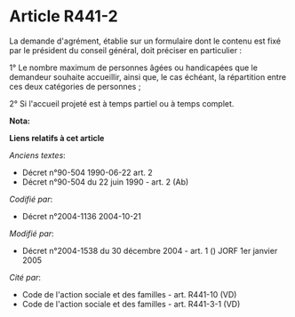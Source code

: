 # Article R441-2

La demande d'agrément, établie sur un formulaire dont le contenu est fixé par le président du conseil général, doit préciser
en particulier :

1° Le nombre maximum de personnes âgées ou handicapées que le demandeur souhaite accueillir, ainsi que, le cas échéant, la
répartition entre ces deux catégories de personnes ;

2° Si l'accueil projeté est à temps partiel ou à temps complet.

**Nota:**



**Liens relatifs à cet article**

_Anciens textes_:

  - Décret n°90-504 1990-06-22 art. 2
  - Décret n°90-504 du 22 juin 1990 - art. 2 (Ab)

_Codifié par_:

  - Décret n°2004-1136 2004-10-21

_Modifié par_:

  - Décret n°2004-1538 du 30 décembre 2004 - art. 1 () JORF 1er janvier 2005

_Cité par_:

  - Code de l'action sociale et des familles - art. R441-10 (VD)
  - Code de l'action sociale et des familles - art. R441-3-1 (VD)
